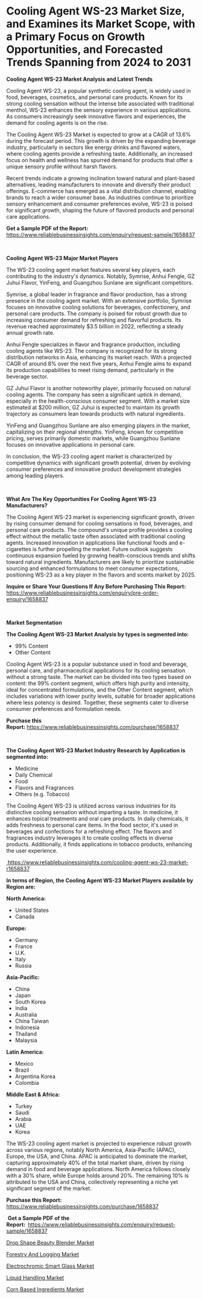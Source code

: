<p><h1>Cooling Agent WS-23 Market Size, and Examines its Market Scope, with a Primary Focus on Growth Opportunities, and Forecasted Trends Spanning from 2024 to 2031</h1></p><p><strong>Cooling Agent WS-23 Market Analysis and Latest Trends</strong></p>
<p><p>Cooling Agent WS-23, a popular synthetic cooling agent, is widely used in food, beverages, cosmetics, and personal care products. Known for its strong cooling sensation without the intense bite associated with traditional menthol, WS-23 enhances the sensory experience in various applications. As consumers increasingly seek innovative flavors and experiences, the demand for cooling agents is on the rise.</p><p>The Cooling Agent WS-23 Market is expected to grow at a CAGR of 13.6% during the forecast period. This growth is driven by the expanding beverage industry, particularly in sectors like energy drinks and flavored waters, where cooling agents provide a refreshing taste. Additionally, an increased focus on health and wellness has spurred demand for products that offer a unique sensory profile without harsh flavors.</p><p>Recent trends indicate a growing inclination toward natural and plant-based alternatives, leading manufacturers to innovate and diversify their product offerings. E-commerce has emerged as a vital distribution channel, enabling brands to reach a wider consumer base. As industries continue to prioritize sensory enhancement and consumer preferences evolve, WS-23 is poised for significant growth, shaping the future of flavored products and personal care applications.</p></p>
<p><strong>Get a Sample PDF of the Report:&nbsp;</strong> <a href="https://www.reliablebusinessinsights.com/enquiry/request-sample/1658837?utm_campaign=1877&utm_medium=2&utm_source=Github&utm_content=ia&utm_term=09122024&utm_id=cooling-agent-ws-23">https://www.reliablebusinessinsights.com/enquiry/request-sample/1658837</a></p>
<p>&nbsp;</p>
<p><strong>Cooling Agent WS-23 Major Market Players</strong></p>
<p><p>The WS-23 cooling agent market features several key players, each contributing to the industry's dynamics. Notably, Symrise, Anhui Fengle, GZ Juhui Flavor, YinFeng, and Guangzhou Sunlane are significant competitors.</p><p>Symrise, a global leader in fragrance and flavor production, has a strong presence in the cooling agent market. With an extensive portfolio, Symrise focuses on innovative cooling solutions for beverages, confectionery, and personal care products. The company is poised for robust growth due to increasing consumer demand for refreshing and flavorful products. Its revenue reached approximately $3.5 billion in 2022, reflecting a steady annual growth rate.</p><p>Anhui Fengle specializes in flavor and fragrance production, including cooling agents like WS-23. The company is recognized for its strong distribution networks in Asia, enhancing its market reach. With a projected CAGR of around 8% over the next five years, Anhui Fengle aims to expand its production capabilities to meet rising demand, particularly in the beverage sector.</p><p>GZ Juhui Flavor is another noteworthy player, primarily focused on natural cooling agents. The company has seen a significant uptick in demand, especially in the health-conscious consumer segment. With a market size estimated at $200 million, GZ Juhui is expected to maintain its growth trajectory as consumers lean towards products with natural ingredients.</p><p>YinFeng and Guangzhou Sunlane are also emerging players in the market, capitalizing on their regional strengths. YinFeng, known for competitive pricing, serves primarily domestic markets, while Guangzhou Sunlane focuses on innovative applications in personal care.</p><p>In conclusion, the WS-23 cooling agent market is characterized by competitive dynamics with significant growth potential, driven by evolving consumer preferences and innovative product development strategies among leading players.</p></p>
<p>&nbsp;</p>
<p><strong>What Are The Key Opportunities For Cooling Agent WS-23 Manufacturers?</strong></p>
<p><p>The Cooling Agent WS-23 market is experiencing significant growth, driven by rising consumer demand for cooling sensations in food, beverages, and personal care products. The compound's unique profile provides a cooling effect without the metallic taste often associated with traditional cooling agents. Increased innovation in applications like functional foods and e-cigarettes is further propelling the market. Future outlook suggests continuous expansion fueled by growing health-conscious trends and shifts toward natural ingredients. Manufacturers are likely to prioritize sustainable sourcing and enhanced formulations to meet consumer expectations, positioning WS-23 as a key player in the flavors and scents market by 2025.</p></p>
<p><strong>Inquire or Share Your Questions If Any Before Purchasing This Report:</strong> <a href="https://www.reliablebusinessinsights.com/enquiry/pre-order-enquiry/1658837?utm_campaign=1877&utm_medium=2&utm_source=Github&utm_content=ia&utm_term=09122024&utm_id=cooling-agent-ws-23">https://www.reliablebusinessinsights.com/enquiry/pre-order-enquiry/1658837</a></p>
<p>&nbsp;</p>
<p><strong>Market Segmentation</strong></p>
<p><strong>The Cooling Agent WS-23 Market Analysis by types is segmented into:</strong></p>
<p><ul><li>99% Content</li><li>Other Content</li></ul></p>
<p><p>Cooling Agent WS-23 is a popular substance used in food and beverage, personal care, and pharmaceutical applications for its cooling sensation without a strong taste. The market can be divided into two types based on content: the 99% content segment, which offers high purity and intensity, ideal for concentrated formulations, and the Other Content segment, which includes variations with lower purity levels, suitable for broader applications where less potency is desired. Together, these segments cater to diverse consumer preferences and formulation needs.</p></p>
<p><strong>Purchase this Report:&nbsp;</strong><a href="https://www.reliablebusinessinsights.com/purchase/1658837?utm_campaign=1877&utm_medium=2&utm_source=Github&utm_content=ia&utm_term=09122024&utm_id=cooling-agent-ws-23">https://www.reliablebusinessinsights.com/purchase/1658837</a></p>
<p>&nbsp;</p>
<p><strong>The Cooling Agent WS-23 Market Industry Research by Application is segmented into:</strong></p>
<p><ul><li>Medicine</li><li>Daily Chemical</li><li>Food</li><li>Flavors and Fragrances</li><li>Others (e.g. Tobacco)</li></ul></p>
<p><p>The Cooling Agent WS-23 is utilized across various industries for its distinctive cooling sensation without imparting a taste. In medicine, it enhances topical treatments and oral care products. In daily chemicals, it adds freshness to personal care items. In the food sector, it's used in beverages and confections for a refreshing effect. The flavors and fragrances industry leverages it to create cooling effects in diverse products. Additionally, it finds applications in tobacco products, enhancing the user experience.</p></p>
<p><a href="https://www.reliablebusinessinsights.com/cooling-agent-ws-23-market-r1658837?utm_campaign=1877&utm_medium=2&utm_source=Github&utm_content=ia&utm_term=09122024&utm_id=cooling-agent-ws-23">&nbsp;https://www.reliablebusinessinsights.com/cooling-agent-ws-23-market-r1658837</a></p>
<p><strong>In terms of Region, the Cooling Agent WS-23 Market Players available by Region are:</strong></p>
<p>
    <p> <strong> North America: </strong>
        <ul>
            <li>United States</li>
            <li>Canada</li>
        </ul>
        </p> 
    <p> <strong> Europe: </strong>
        <ul>
            <li>Germany</li>
            <li>France</li>
            <li>U.K.</li>
            <li>Italy</li>
            <li>Russia</li>
        </ul>
        </p> 
    <p> <strong> Asia-Pacific: </strong>
        <ul>
            <li>China</li>
            <li>Japan</li>
            <li>South Korea</li>
            <li>India</li>
            <li>Australia</li>
            <li>China Taiwan</li>
            <li>Indonesia</li>
            <li>Thailand</li>
            <li>Malaysia</li>
        </ul>
        </p> 
    <p> <strong> Latin America: </strong>
        <ul>
            <li>Mexico</li>
            <li>Brazil</li>
            <li>Argentina Korea</li>
            <li>Colombia</li>
        </ul>
        </p> 
    <p> <strong> Middle East & Africa: </strong>
        <ul>
            <li>Turkey</li>
            <li>Saudi</li>
            <li>Arabia</li>
            <li>UAE</li>
            <li>Korea</li>
        </ul>
    </p>
    </p>
<p><p>The WS-23 cooling agent market is projected to experience robust growth across various regions, notably North America, Asia-Pacific (APAC), Europe, the USA, and China. APAC is anticipated to dominate the market, capturing approximately 40% of the total market share, driven by rising demand in food and beverage applications. North America follows closely with a 30% share, while Europe holds around 20%. The remaining 10% is attributed to the USA and China, collectively representing a niche yet significant segment of the market.</p></p>
<p><strong>Purchase this Report: </strong><a href="https://www.reliablebusinessinsights.com/purchase/1658837?utm_campaign=1877&utm_medium=2&utm_source=Github&utm_content=ia&utm_term=09122024&utm_id=cooling-agent-ws-23">https://www.reliablebusinessinsights.com/purchase/1658837</a></p>
<p>&nbsp;<strong>Get a Sample PDF of the Report:&nbsp;&nbsp;</strong><a href="https://www.reliablebusinessinsights.com/enquiry/request-sample/1658837?utm_campaign=1877&utm_medium=2&utm_source=Github&utm_content=ia&utm_term=09122024&utm_id=cooling-agent-ws-23">https://www.reliablebusinessinsights.com/enquiry/request-sample/1658837</a></p>
<p><strong></strong></p>
<p><p><a href="https://github.com/delindacallegari68/Market-Research-Report-List-1/blob/main/drop-shape-beauty-blender-market.md?utm_campaign=1877&utm_medium=2&utm_source=Github&utm_content=ia&utm_term=09122024&utm_id=cooling-agent-ws-23">Drop Shape Beauty Blender Market</a></p><p><a href="https://www.linkedin.com/pulse/th-score-market-0ptye?utm_campaign=1877&utm_medium=2&utm_source=Github&utm_content=ia&utm_term=09122024&utm_id=cooling-agent-ws-23">Forestry And Logging Market</a></p><p><a href="https://www.linkedin.com/pulse/th-score-market-0ptye?utm_campaign=1877&utm_medium=2&utm_source=Github&utm_content=ia&utm_term=09122024&utm_id=cooling-agent-ws-23">Electrochromic Smart Glass Market</a></p><p><a href="https://www.linkedin.com/pulse/th-score-market-0ptye?utm_campaign=1877&utm_medium=2&utm_source=Github&utm_content=ia&utm_term=09122024&utm_id=cooling-agent-ws-23">Liquid Handling Market</a></p><p><a href="https://www.linkedin.com/pulse/th-score-market-0ptye?utm_campaign=1877&utm_medium=2&utm_source=Github&utm_content=ia&utm_term=09122024&utm_id=cooling-agent-ws-23">Corn Based Ingredients Market</a></p></p>